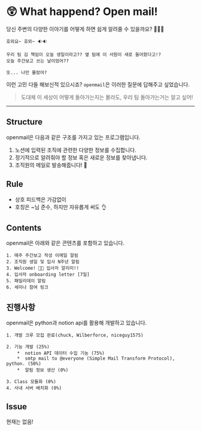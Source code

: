 # 😲 What happend? Open mail!

당신 주변의 다양한 이야기를 어떻게 하면 쉽게 알려줄 수 있을까요? 🤷🏻‍♀️

	호외요~ 호외~ 🔉🔉
	
	우리 팀 김 책임이 오늘 생일이라고?? 옆 팀에 이 사원이 새로 들어왔다고!?
	오늘 주간보고 쓰는 날이었어??
	
	또... 나만 몰랐어?

이런 고민 다들 해보신적 있으시죠? `openmail`은 이러한 질문에 답해주고 싶었습니다.

> 도대체 이 세상이 어떻게 돌아가는지는 몰라도, 우리 팀 돌아가는거는 알고 싶어!


---

## Structure
openmail은 다음과 같은 구조를 가지고 있는 프로그램입니다.
 
1.  노션에 입력된 조직에 관련한 다양한 정보를 수집합니다.
2. 정기적으로 알려줘야 할 정보 혹은 새로운 정보를 찾아냅니다.
3. 조직원의 메일로 발송해줍니다! 📮

## Rule

- 상호 피드백은 가감없이
-  호칭은 ~님 준수, 하지만 자유롭게 써도 👌

## Contents
openmail은 아래와 같은 콘텐츠를 포함하고 있습니다.

	1. 매주 주간보고 작성 이메일 알림
	2. 조직원 생일 및 입사 N주년 알림
	3. Welcome! 👋🏻 입사자 알리미!!
	4. 입사자 onboarding letter [7일]
	5. 패밀리데이 알림
	6. 세미나 참여 링크

## 진행사항
openmail은 python과 notion api를 활용해 개발하고 있습니다.

	1. 개발 크루 모집 완료(chuck, Wilberforce, niceguy1575)

	2. 기능 개발 (25%)
		*  notion API 데이터 수집 기능 (75%)
		*  smtp mail to @everyone (Simple Mail Transform Protocol), python. (50%)
		*  알림 정보 생산 (0%)
	
	3. Class 모듈화 (0%)
	4. 사내 서버 배치화 (0%)

## Issue

현재는 없음!
